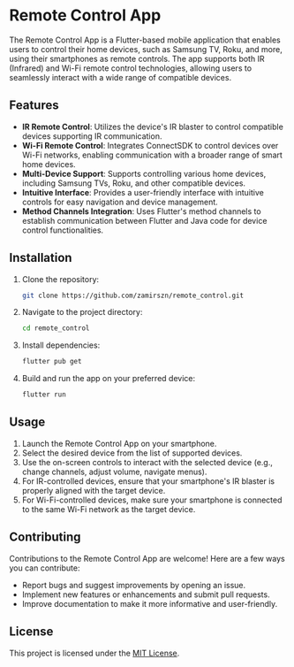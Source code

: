 

# Remote Control App

The Remote Control App is a Flutter-based mobile application that enables users to control their home devices, such as Samsung TV, Roku, and more, using their smartphones as remote controls. The app supports both IR (Infrared) and Wi-Fi remote control technologies, allowing users to seamlessly interact with a wide range of compatible devices.

## Features

- **IR Remote Control**: Utilizes the device's IR blaster to control compatible devices supporting IR communication.
- **Wi-Fi Remote Control**: Integrates ConnectSDK to control devices over Wi-Fi networks, enabling communication with a broader range of smart home devices.
- **Multi-Device Support**: Supports controlling various home devices, including Samsung TVs, Roku, and other compatible devices.
- **Intuitive Interface**: Provides a user-friendly interface with intuitive controls for easy navigation and device management.
- **Method Channels Integration**: Uses Flutter's method channels to establish communication between Flutter and Java code for device control functionalities.

## Installation

1. Clone the repository:

   ```bash
   git clone https://github.com/zamirszn/remote_control.git
   ```

2. Navigate to the project directory:

   ```bash
   cd remote_control
   ```

3. Install dependencies:

   ```bash
   flutter pub get
   ```

4. Build and run the app on your preferred device:

   ```bash
   flutter run
   ```

## Usage

1. Launch the Remote Control App on your smartphone.
2. Select the desired device from the list of supported devices.
3. Use the on-screen controls to interact with the selected device (e.g., change channels, adjust volume, navigate menus).
4. For IR-controlled devices, ensure that your smartphone's IR blaster is properly aligned with the target device.
5. For Wi-Fi-controlled devices, make sure your smartphone is connected to the same Wi-Fi network as the target device.

## Contributing

Contributions to the Remote Control App are welcome! Here are a few ways you can contribute:

- Report bugs and suggest improvements by opening an issue.
- Implement new features or enhancements and submit pull requests.
- Improve documentation to make it more informative and user-friendly.

## License

This project is licensed under the [MIT License](LICENSE).

